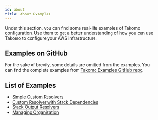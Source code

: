 ```yaml
---
id: about
title: About Examples
---
```


Under this section, you can find some real-life examples of Takomo configuration. Use them to get a better understanding of how you can use Takomo to configure your AWS infrastructure.

## Examples on GitHub

For the sake of brevity, some details are omitted from the examples. You can find the complete examples from [Takomo Examples GitHub repo](https://github.com/takomo-io/takomo-examples).

## List of Examples

- [Simple Custom Resolvers](/docs/examples/simple-custom-resolvers)
- [Custom Resolver with Stack Dependencies](/docs/examples/custom-resolver-with-stack-dependencies)
- [Stack Output Resolvers](/docs/examples/stack-output-resolvers)
- [Managing Organization](/docs/examples/managing-organization)

